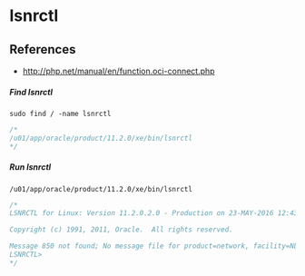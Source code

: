 # lsnrctl

## References
* http://php.net/manual/en/function.oci-connect.php

##### Find lsnrctl
```
sudo find / -name lsnrctl
```
```c
/*
/u01/app/oracle/product/11.2.0/xe/bin/lsnrctl
*/
```

##### Run lsnrctl
```
/u01/app/oracle/product/11.2.0/xe/bin/lsnrctl
```
```c
/*
LSNRCTL for Linux: Version 11.2.0.2.0 - Production on 23-MAY-2016 12:43:00

Copyright (c) 1991, 2011, Oracle.  All rights reserved.

Message 850 not found; No message file for product=network, facility=NL
LSNRCTL> 
*/
```
